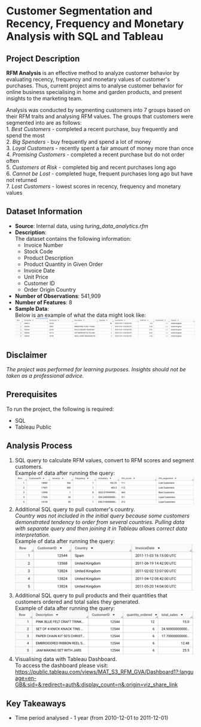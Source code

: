 # Customer Segmentation and Recency, Frequency and Monetary Analysis with SQL and Tableau

## Project Description
**RFM Analysis** is an effective method to analyze customer behavior by evaluating recency, frequency and monetary values of customer's purchases. Thus, current project aims to analyse customer behavior for online business specialising in home and garden products, and present insights to the marketing team.  

Analysis was conducted by segmenting customers into 7 groups based on their RFM traits and analysing RFM values.  The groups that customers were segmented into are as follows:  
    1. _Best Customers_ - completed a recent purchase, buy frequently and spend the most  
    2. _Big Spenders_ - buy frequently and spend a lot of money  
    3. _Loyal Customers_ - recently spent a fair amount of money more than once  
    4. _Promising Customers_ - completed a recent purchase but do not order often  
    5. _Customers at Risk_ - completed big and recent purchases long ago  
    6. _Cannot be Lost_ - completed huge, frequent purchases long ago but have not returned  
    7. _Lost Customers_ - lowest scores in recency, frequency and monetary values  

## Dataset Information
- **Source**: Internal data, using *turing_data_analytics.rfm*
- **Description**:  
The dataset contains the following information:
    - Invoice Number
    - Stock Code
    - Product Description
    - Product Quantity in Given Order
    - Invoice Date
    - Unit Price
    - Customer ID
    - Order Origin Country
- **Number of Observations**: 541,909
- **Number of Features**: 8
- **Sample Data**:  
Below is an example of what the data might look like:
![Data Example 1](Data_example_1.png)

## Disclaimer
_The project was performed for learning purposes. Insights should not be taken as a professional advice._  

## Prerequisites
To run the project, the following is required:
- SQL
- Tableau Public

## Analysis Process
1. SQL query to calculate RFM values, convert to RFM scores and segment customers.  
Example of data after running the query:
![Data Example 2](Data_example_2.png)
2. Additional SQL query to pull customer's country.  
_Country was not included in the initial query because some customers demonstrated tendency to order from several countries. Pulling data with separate query and then joining it in Tableau allows correct data interpretation._  
Example of data after running the query:
![Data Example 3](Data_example_3.png)
3. Additional SQL query to pull products and their quantities that customers ordered and total sales they generated.  
Example of data after running the query:
![Data Example 4](Data_example_4.png)
4. Visualising data with Tableau Dashboard.  
To access the dashboard please visit: https://public.tableau.com/views/MAT_S3_RFM_GVA/Dashboard1?:language=en-GB&:sid=&:redirect=auth&:display_count=n&:origin=viz_share_link 

## Key Takeaways
- Time period analysed - 1 year (from 2010-12-01 to 2011-12-01)